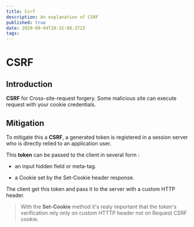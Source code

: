 ```yaml
---
title: Csrf
description: An explanation of CSRF
published: true
date: 2020-09-04T20:32:08.372Z
tags: 
---
```


# CSRF

## Introduction

**CSRF** for Cross-site-request forgery. Some malicious site can execute request with your cookie credentials.

## Mitigation

 To mitigate this a **CSRF**, a generated token is registered in a session server who is directly relied to an application user.

 This **token** can be passed to the client in several form :

 * an input hidden field or meta-tag.

 * a Cookie set by the Set-Cookie header response.


 The client get this token and pass it to the server with a custom HTTP header.
 > With the **Set-Cookie** method it's realy important that the token's verification rely only on custom HTTTP header not on Request CSRF cookie.
